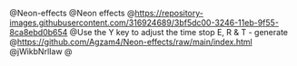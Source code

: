 @Neon-effects
@Neon effects
@https://repository-images.githubusercontent.com/316924689/3bf5dc00-3246-11eb-9f55-8ca8ebd0b654
@Use the Y key to adjust the time stop E, R & T - generate
@https://github.com/Agzam4/Neon-effects/raw/main/index.html
@jWikbNrlIaw
@
